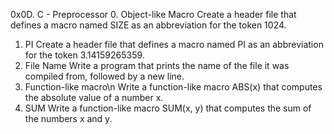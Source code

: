 0x0D. C - Preprocessor
0. Object-like Macro
Create a header file that defines a macro named SIZE as an abbreviation for the token 1024.
1. PI Create a header file that defines a macro named PI as an abbreviation for the token 3.14159265359.
2. File Name Write a program that prints the name of the file it was compiled from, followed by a new line.
3. Function-like macro\n Write a function-like macro ABS(x) that computes the absolute value of a number x.
4. SUM Write a function-like macro SUM(x, y) that computes the sum of the numbers x and y.
